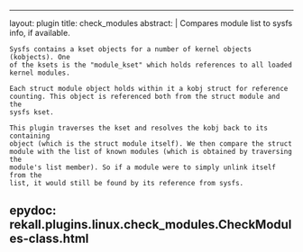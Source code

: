 
---
layout: plugin
title: check_modules
abstract: |
    Compares module list to sysfs info, if available.

    Sysfs contains a kset objects for a number of kernel objects (kobjects). One
    of the ksets is the "module_kset" which holds references to all loaded
    kernel modules.

    Each struct module object holds within it a kobj struct for reference
    counting. This object is referenced both from the struct module and the
    sysfs kset.

    This plugin traverses the kset and resolves the kobj back to its containing
    object (which is the struct module itself). We then compare the struct
    module with the list of known modules (which is obtained by traversing the
    module's list member). So if a module were to simply unlink itself from the
    list, it would still be found by its reference from sysfs.
    

epydoc: rekall.plugins.linux.check_modules.CheckModules-class.html
---
